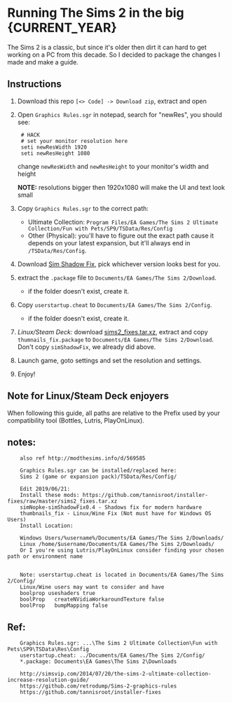 # Running The Sims 2 in the big {CURRENT_YEAR}

The Sims 2 is a classic, but since it's older then dirt it can hard to get working on a PC from this decade.
So I decided to package the changes I made and make a guide.

## Instructions
1. Download this repo `[<> Code] -> Download zip`, extract and open
0. Open `Graphics Rules.sgr` in notepad, search for "newRes", you should see:

        # HACK
        # set your monitor resolution here
        seti newResWidth 1920
        seti newResHeight 1080

    change `newResWidth` and `newResHeight` to your monitor's width and height
    
    **NOTE:** resolutions bigger then 1920x1080 will make the UI and text look small

0. Copy `Graphics Rules.sgr` to the correct path:
    - Ultimate Collection: `Program Files/EA Games/The Sims 2 Ultimate Collection/Fun with Pets/SP9/TSData/Res/Config`
    - Other (Physical): you'll have to figure out the exact path cause it depends on your latest expansion, 
      but it'll always end in `/TSData/Res/Config`.
0. Download [Sim Shadow Fix](https://modthesims.info/d/569585/sim-shadow-fix.html), pick whichever version looks
best for you.
0. extract the `.package` file to `Documents/EA Games/The Sims 2/Download`.
    - if the folder doesn't exist, create it.
0. Copy `userstartup.cheat` to `Documents/EA Games/The Sims 2/Config`.
    - if the folder doesn't exist, create it.
0. _Linux/Steam Deck:_ download [sims2_fixes.tar.xz](https://github.com/tannisroot/installer-fixes/raw/master/sims2_fixes.tar.xz), extract and copy `thumnails_fix.package` to `Documents/EA Games/The Sims 2/Download`. Don't copy `simShadowFix`, we already did above.
0. Launch game, goto settings and set the resolution and settings.
0. Enjoy!

## Note for Linux/Steam Deck enjoyers
When following this guide, all paths are relative to the Prefix used by your compatibility tool (Bottles, Lutris, PlayOnLinux). 

notes:
---
        also ref http://modthesims.info/d/569585

        Graphics Rules.sgr can be installed/replaced here:
        Sims 2 (game or expansion pack)/TSData/Res/Config/

        Edit 2019/06/21:
        Install these mods: https://github.com/tannisroot/installer-fixes/raw/master/sims2_fixes.tar.xz
        simNopke-simShadowFix0.4 - Shadows fix for modern hardware
        thumbnails_fix - Linux/Wine Fix (Not must have for Windows OS Users)
        Install Location:

        Windows Users/%username%/Documents/EA Games/The Sims 2/Downloads/
        Linux /home/$username/Documents/EA Games/The Sims 2/Downloads/
        Or I you're using Lutris/PlayOnLinux consider finding your chosen path or environment name


        Note: userstartup.cheat is located in Documents/EA Games/The Sims 2/Config/
        Linux/Wine users may want to consider and have
        boolprop useshaders true
        boolProp   createNVidiaWorkaroundTexture false
        boolProp   bumpMapping false

Ref:
---
        Graphics Rules.sgr: ...\The Sims 2 Ultimate Collection\Fun with Pets\SP9\TSData\Res\Config
        userstartup.cheat: ../Documents/EA Games/The Sims 2/Config/
        *.package: Documents\EA Games\The Sims 2\Downloads

        http://simsvip.com/2014/07/20/the-sims-2-ultimate-collection-increase-resolution-guide/
        https://github.com/retrodump/Sims-2-graphics-rules
        https://github.com/tannisroot/installer-fixes